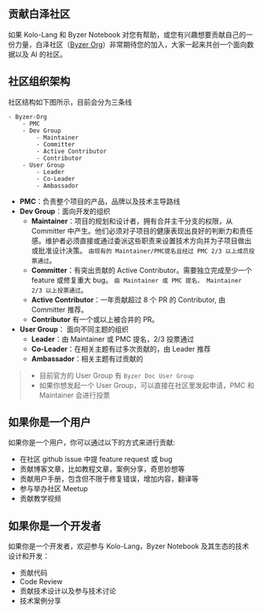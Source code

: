 ## 贡献白泽社区

如果 Kolo-Lang 和 Byzer Notebook 对您有帮助，或您有兴趣想要贡献自己的一份力量，白泽社区（[Byzer Org](https://github.com/byzer-org)）非常期待您的加入，大家一起来共创一个面向数据以及 AI 的社区。

## 社区组织架构

社区结构如下图所示，目前会分为三条线

```
- Byzer-Org
    - PMC
    - Dev Group
        - Maintainer
        - Committer
        - Active Contributor
        - Contributor
    - User Group
        - Leader
        - Co-Leader
        - Ambassador
```
- **PMC**：负责整个项目的产品，品牌以及技术主导路线
- **Dev Group**：面向开发的组织
    - **Maintainer**：项目的规划和设计者，拥有合并主干分支的权限，从 Committer 中产生。他们必须对子项目的健康表现出良好的判断力和责任感。维护者必须直接或通过委派这些职责来设置技术方向并为子项目做出或批准设计决策。 `由现有的 Maintainer/PMC提名且经过 PMC 2/3 以上成员投票通过`。
    - **Committer**：有突出贡献的 Active Contributor。需要独立完成至少一个 feature 或修复重大 bug。 `由 Maintainer 或 PMC 提名， Maintainer 2/3 以上投票通过`。
    - **Active Contributor**：一年贡献超过 8 个 PR 的 Contributor, 由 Committer 推荐。
    - **Contributor** 有一个或以上被合并的 PR。
- **User Group**： 面向不同主题的组织
    - **Leader**：由 Maintainer 或 PMC 提名，2/3 投票通过
    - **Co-Leader**：在相关主题有过多次贡献的，由 Leader 推荐
    - **Ambassador**：相关主题有过贡献的

> - 目前官方的 User Group 有 `Byzer Doc User Group`
> - 如果你想发起一个 User Group，可以直接在社区里发起申请，PMC 和 Maintainer 会进行投票

## 如果你是一个用户

如果你是一个用户，你可以通过以下的方式来进行贡献:
- 在社区 github issue 中提 feature request 或 bug
- 贡献博客文章，比如教程文章，案例分享，奇思妙想等
- 贡献用户手册，包含但不限于修复错误，增加内容，翻译等
- 参与举办社区 Meetup
- 贡献教学视频

## 如果你是一个开发者

如果你是一个开发者，欢迎参与 Kolo-Lang，Byzer Notebook 及其生态的技术设计和开发：
- 贡献代码
- Code Review
- 贡献技术设计以及参与技术讨论
- 技术案例分享

